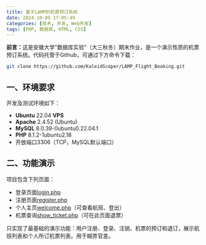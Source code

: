 ```yaml
---
title: 基于LAMP的机票预订系统
date: 2024-10-09 17:05:49
categories: [技术, 开发, Web开发]
tags: [PHP, 数据库, HTML, CSS]
---
```

<b>前言：</b>这是安徽大学"数据库实验"（大三秋冬）期末作业，是一个演示性质的机票预订系统。代码托管于Github，可通过下方命令下载：

```bash
git clone https://github.com/KaleidScoper/LAMP_Flight_Booking.git
```

## 一、环境要求

开发及测试环境如下：

* <b>Ubuntu</b> 22.04 <b>VPS</b>
* <b>Apache</b> 2.4.52 (Ubuntu)
* <b>MySQL</b> 8.0.39-0ubuntu0.22.04.1
* <b>PHP</b> 8.1.2-1ubuntu2.18
* 开放端口3306（TCP，MySQL默认端口）

## 二、功能演示

项目包含下列页面：

* 登录页面[login.php](https://github.com/KaleidScoper/LAMP_Flight_Booking/blob/main/src/login.php)
* 注册页面[register.php](https://github.com/KaleidScoper/LAMP_Flight_Booking/blob/main/src/register.php)
* 个人主页[welcome.php](https://github.com/KaleidScoper/LAMP_Flight_Booking/blob/main/src/welcome.php)（可查看航班、登出）
* 机票查询[show_ticket.php](https://github.com/KaleidScoper/LAMP_Flight_Booking/blob/main/src/show_ticket.php)（可在此页面退票）

只实现了最基础的演示功能：用户注册、登录、注销，机票的预订和退订，展示航班列表和个人所订机票列表。用于糊弄官差。
